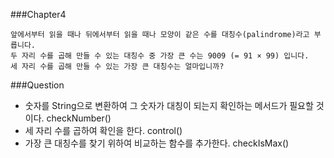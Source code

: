 ###Chapter4

    앞에서부터 읽을 때나 뒤에서부터 읽을 때나 모양이 같은 수를 대칭수(palindrome)라고 부릅니다.
    두 자리 수를 곱해 만들 수 있는 대칭수 중 가장 큰 수는 9009 (= 91 × 99) 입니다.
    세 자리 수를 곱해 만들 수 있는 가장 큰 대칭수는 얼마입니까?

###Question

- 숫자를 String으로 변환하여 그 숫자가 대칭이 되는지 확인하는 메서드가 필요할 것이다. checkNumber()
- 세 자리 수를 곱하여 확인을 한다. control()
- 가장 큰 대칭수를 찾기 위하여 비교하는 함수를 추가한다. checkIsMax()